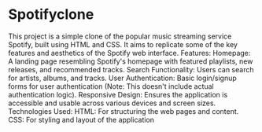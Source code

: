 # Spotifyclone
This project is a simple clone of the popular music streaming service Spotify, built using HTML and CSS.
It aims to replicate some of the key features and aesthetics of the Spotify web interface.
Features:
Homepage: A landing page resembling Spotify's homepage with featured playlists, new releases, and recommended tracks.
Search Functionality: Users can search for artists, albums, and tracks.
User Authentication: Basic login/signup forms for user authentication (Note: This doesn't include actual authentication logic).
Responsive Design: Ensures the application is accessible and usable across various devices and screen sizes.
Technologies Used:
HTML: For structuring the web pages and content.
CSS: For styling and layout of the application
